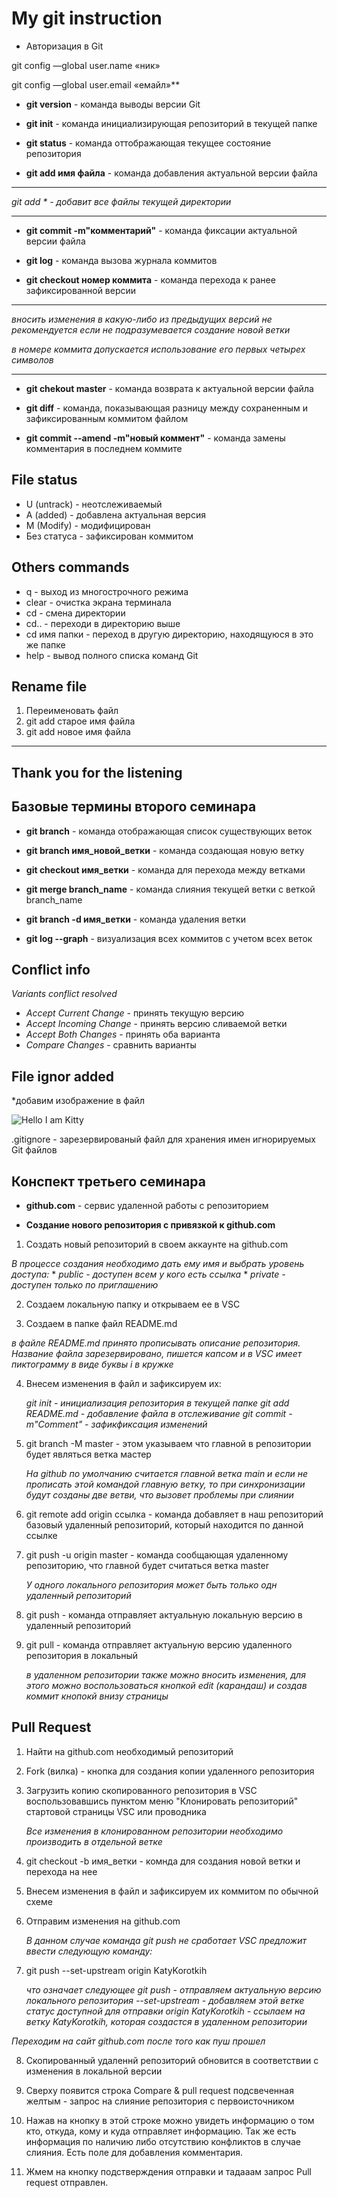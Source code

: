 # My git instruction

* Авторизация в Git

git config —global user.name «ник»

git config —global user.email «емайл»**


* **git version** - команда выводы версии Git

* **git init** - команда инициализирующая репозиторий в текущей папке

* **git status** - команда оттображающая текущее состояние репозитория

* **git add имя файла** - команда добавления актуальной версии файла
***
*git add * - добавит все файлы текущей директории*
***
* **git commit -m"комментарий"** - команда фиксации актуальной версии файла

* **git log** - команда вызова журнала коммитов

* **git checkout номер коммита** - команда перехода к ранее зафиксированной версии
***
*вносить изменения в какую-либо из предыдущих версий не рекомендуется если не подразумевается создание новой ветки*

*в номере коммита допускается использование его первых четырех символов*
***
* **git chekout master** - команда возврата к актуальной версии файла

* **git diff** - команда, показывающая разницу между сохраненным и зафиксированным коммитом файлом

* **git commit --amend -m"новый коммент"** - команда замены комментария в последнем коммите

## File status
* U (untrack) - неотслеживаемый
* A (added) - добавлена актуальная версия
* M (Modify) - модифицирован
* Без статуса - зафиксирован коммитом

## Others commands

* q - выход из многострочного режима
* clear - очистка экрана терминала
* cd - смена директории
* cd.. - переходи в директорию выше
* cd имя папки - переход в другую директорию, находящуюся в это же папке
* help - вывод полного списка команд Git

## Rename file

1. Переименовать файл
2. git add старое имя файла
3. git add новое имя файла

---
## Thank you for the listening


## Базовые термины второго семинара

* **git branch** - команда отображающая список существующих веток

* **git branch имя_новой_ветки** - команда создающая новую ветку

* **git checkout имя_ветки** - команда для перехода между ветками

* **git merge branch_name** - команда слияния текущей ветки с веткой branch_name

* **git branch -d имя_ветки** - команда удаления ветки

* **git log --graph** - визуализация всех коммитов с учетом всех веток

## Conflict info

*Variants conflict resolved*

* *Accept Current Change* - принять текущую версию
* *Accept Incoming Change* - принять версию сливаемой ветки
* *Accept Both Changes* - принять оба варианта
* *Compare Changes* - сравнить варианты 

## File ignor added

*добавим изображение в файл

![Hello I am Kitty](Kitty.png)

.gitignore - зарезервированый файл для хранения имен игнорируемых Git файлов



## Конспект третьего семинара

* **github.com** - сервис удаленной работы с репозиторием

* **Создание нового репозитория с привязкой к github.com**

1. Создать новый репозиторий в своем аккаунте на github.com

*В процессе создания необходимо дать ему имя и выбрать уровень доступа:*
    * *public - доступен всем у кого есть ссылка*
    * *private - доступен только по приглашению*

2. Создаем локальную папку и открываем ее в VSC

3. Создаем в папке файл README.md

*в файле README.md принято прописывать описание репозитория. Название файла зарезервировано, пишется капсом и в VSC имеет пиктограмму в виде буквы i в кружке*

4. Внесем изменения в файл и зафиксируем их:

    *git init - инициализация репозитория в текущей папке*
    *git add README.md - добавление файла в отслеживание*
    *git commit -m"Comment" - зафикфиксация изменений*

5. git branch -M master - этом указываем что главной в репозитории будет являться ветка мастер

    *На github  по умолчанию считается главной ветка main и если не прописать этой командой главную ветку, то при синхронизации будут созданы две ветви, что вызовет проблемы при слиянии*

6. git remote add origin ссылка - команда добавляет в наш репозиторий базовый удаленный репозиторий, который находится по данной ссылке

7. git push -u origin master - команда сообщающая удаленному репозиторию, что главной будет считаться ветка master

    *У одного локального репозитория может быть только одн удаленный репозиторий*

8. git push - команда отправляет актуальную локальную версию в удаленный репозиторий

9. git pull - команда отправляет актуальную версию удаленного репозитория в локальный

    *в удаленном репозитории также можно вносить изменения, для этого можно воспользоваться кнопкой edit (карандаш) и создав коммит кнопокй внизу страницы*

## Pull Request

1. Найти на github.com необходимый репозиторий

2. Fork (вилка) - кнопка для создания копии удаленного репозитория

3. Загрузить копию скопированного репозитория в VSC воспользовавшись пунктом меню "Клонировать репозиторий" стартовой страницы VSC или проводника

    *Все изменения в клонированном репозитории необходимо производить в отдельной ветке*

4. git checkout -b имя_ветки - комнда для создания новой ветки и перехода на нее

5. Внесем изменения в файл и зафиксируем их коммитом по обычной схеме

6. Отправим изменения на github.com 

    *В данном случае команда git push не сработает*
    *VSC предложит ввести следующую команду:*

7. git push --set-upstream origin KatyKorotkih

    *что означает следующее*
    *git push - отправляем актуальную версию локального репозитория*
    *--set-upstream - добавляем этой ветке статус доступной для отправки*
    *origin KatyKorotkih - ссылаем на ветку KatyKorotkih, которая создастся в удаленном репозитории*

*Переходим на сайт github.com после того как пуш прошел*

8. Скопированный удаленнй репозиторий обновится в соответствии с изменения в локальной версии

9. Сверху появится строка Compare & pull request подсвеченная желтым - запрос на слияние репозитория с первоисточником

10. Нажав на кнопку в этой строке можно увидеть информацию о том кто, откуда, кому и куда отправляет информацию. Так же есть информация по наличию либо отсутствию конфликтов в случае слияния. Есть поле для добавления комментария. 

11. Жмем на кнопку подстверждения отправки и тадааам запрос Pull request отправлен.